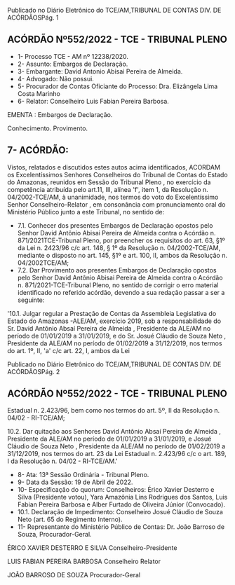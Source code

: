Publicado  no  Diário  Eletrônico do TCE/AM,TRIBUNAL DE CONTAS DIV. DE ACÓRDÃOSPág. 1

## ACÓRDÃO Nº552/2022 - TCE - TRIBUNAL PLENO

- 1- Processo TCE - AM nº 12238/2020.
- 2- Assunto: Embargos de Declaração.
- 3- Embargante: David Antonio Abisai Pereira de Almeida.
- 4- Advogado: Não possui.
- 5- Procurador de Contas Oficiante do Processo: Dra. Elizângela Lima Costa Marinho
- 6- Relator: Conselheiro Luis Fabian Pereira Barbosa.

EMENTA : Embargos de Declaração.

Conhecimento. Provimento.

## 7- ACÓRDÃO:

Vistos, relatados e discutidos estes autos acima identificados, ACORDAM os Excelentíssimos Senhores Conselheiros do Tribunal de Contas do Estado do Amazonas, reunidos  em  Sessão  do Tribunal  Pleno ,  no  exercício  da  competência  atribuída  pelo art.11,  III,  alínea  'f',  item  1,  da  Resolução  n.  04/2002-TCE/AM, à  unanimidade, nos termos  do  voto  do  Excelentíssimo  Senhor  Conselheiro-Relator ,  em  consonância com pronunciamento oral do Ministério Público junto a este Tribunal, no sentido de:

- 7.1. Conhecer dos presentes Embargos de Declaração opostos pelo Senhor David Antônio Abisai Pereira de Almeida contra o Acórdão n. 871/2021TCE-Tribunal Pleno, por preencher os requisitos do art. 63, §1º da Lei n. 2423/96 c/c art. 148, § 1º da Resolução n. 04/2002-TCE/AM, mediante o disposto no art. 145, §1º e art. 100, II, ambos da Resolução n. 04/2002TCE/AM;
- 7.2. Dar  Provimento aos  presentes  Embargos  de  Declaração  opostos  pelo Senhor  David  Antônio  Abisai  Pereira  de  Almeida  contra  o  Acórdão  n. 871/2021-TCE-Tribunal  Pleno,  no  sentido  de  corrigir  o  erro  material identificado no referido acórdão, devendo a sua redação passar a ser a seguinte:

'10.1. Julgar regular a Prestação de Contas da Assembleia Legislativa do Estado do Amazonas -ALE/AM, exercício 2019, sob a responsabilidade do Sr. David Antônio Absaí Pereira de Almeida ,  Presidente da  ALE/AM  no  período  de  01/01/2019  a  31/01/2019,  e do   Sr. Josué Cláudio de Souza Neto ,  Presidente  da ALE/AM  no período  de 01/02/2019  a  31/12/2019,  nos termos  do  art.  1º,  II,  'a'  c/c  art.  22,  I,  ambos  da  Lei

Publicado  no  Diário  Eletrônico do TCE/AM,TRIBUNAL DE CONTAS DIV. DE ACÓRDÃOSPág. 2

## ACÓRDÃO Nº552/2022 - TCE - TRIBUNAL PLENO

Estadual n. 2.423/96, bem como nos termos do art. 5º, II da Resolução n. 04/02 - RI-TCE/AM;

10.2. Dar quitação aos Senhores David Antônio Absaí Pereira de Almeida , Presidente da ALE/AM no período de  01/01/2019  a  31/01/2019,  e Josué  Cláudio  de Souza  Neto , Presidente  da  ALE/AM no período  de 01/02/2019 a 31/12/2019, nos termos do art. 23 da Lei Estadual  n.  2.423/96  c/c  o  art.  189,  I  da  Resolução  n. 04/02 - RI-TCE/AM.'

- 8- Ata: 13ª Sessão Ordinária - Tribunal Pleno.
- 9- Data da Sessão: 19 de Abril de 2022.
- 10-  Especificação do quorum: Conselheiros: Érico Xavier Desterro e Silva (Presidente votou),  Yara  Amazônia  Lins  Rodrigues  dos  Santos,  Luis  Fabian  Pereira  Barbosa  e Alber Furtado de Oliveira Júnior (Convocado).
- 10.1. Declaração de Impedimento: Conselheiro Josué Cláudio de Souza Neto (art. 65 do Regimento Interno).
- 11-  Representante  do  Ministério  Público  de  Contas: Dr. João  Barroso  de  Souza, Procurador-Geral.

ÉRICO XAVIER DESTERRO E SILVA Conselheiro-Presidente

LUIS FABIAN PEREIRA BARBOSA Conselheiro Relator

JOÃO BARROSO DE SOUZA Procurador-Geral
